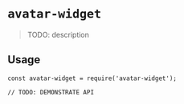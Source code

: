 # `avatar-widget`

> TODO: description

## Usage

```
const avatar-widget = require('avatar-widget');

// TODO: DEMONSTRATE API
```
